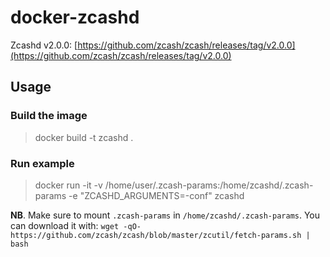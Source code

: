 # docker-zcashd

Zcashd v2.0.0: [https://github.com/zcash/zcash/releases/tag/v2.0.0](https://github.com/zcash/zcash/releases/tag/v2.0.0)

## Usage

### Build the image

> docker build -t zcashd .

### Run example

> docker run -it -v /home/user/.zcash-params:/home/zcashd/.zcash-params -e "ZCASHD_ARGUMENTS=-conf" zcashd

**NB**. Make sure to mount `.zcash-params` in `/home/zcashd/.zcash-params`. You can download it with: `wget -qO- https://github.com/zcash/zcash/blob/master/zcutil/fetch-params.sh | bash`
